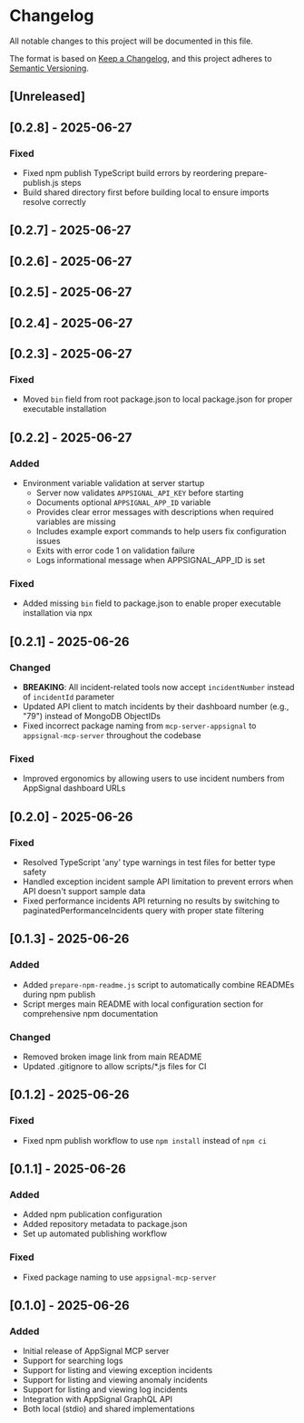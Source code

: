 # Changelog

All notable changes to this project will be documented in this file.

The format is based on [Keep a Changelog](https://keepachangelog.com/en/1.0.0/),
and this project adheres to [Semantic Versioning](https://semver.org/spec/v2.0.0.html).

## [Unreleased]

## [0.2.8] - 2025-06-27

### Fixed

- Fixed npm publish TypeScript build errors by reordering prepare-publish.js steps
- Build shared directory first before building local to ensure imports resolve correctly

## [0.2.7] - 2025-06-27

## [0.2.6] - 2025-06-27

## [0.2.5] - 2025-06-27

## [0.2.4] - 2025-06-27

## [0.2.3] - 2025-06-27

### Fixed

- Moved `bin` field from root package.json to local package.json for proper executable installation

## [0.2.2] - 2025-06-27

### Added

- Environment variable validation at server startup
  - Server now validates `APPSIGNAL_API_KEY` before starting
  - Documents optional `APPSIGNAL_APP_ID` variable
  - Provides clear error messages with descriptions when required variables are missing
  - Includes example export commands to help users fix configuration issues
  - Exits with error code 1 on validation failure
  - Logs informational message when APPSIGNAL_APP_ID is set

### Fixed

- Added missing `bin` field to package.json to enable proper executable installation via npx

## [0.2.1] - 2025-06-26

### Changed

- **BREAKING**: All incident-related tools now accept `incidentNumber` instead of `incidentId` parameter
- Updated API client to match incidents by their dashboard number (e.g., "79") instead of MongoDB ObjectIDs
- Fixed incorrect package naming from `mcp-server-appsignal` to `appsignal-mcp-server` throughout the codebase

### Fixed

- Improved ergonomics by allowing users to use incident numbers from AppSignal dashboard URLs

## [0.2.0] - 2025-06-26

### Fixed

- Resolved TypeScript 'any' type warnings in test files for better type safety
- Handled exception incident sample API limitation to prevent errors when API doesn't support sample data
- Fixed performance incidents API returning no results by switching to paginatedPerformanceIncidents query with proper state filtering

## [0.1.3] - 2025-06-26

### Added

- Added `prepare-npm-readme.js` script to automatically combine READMEs during npm publish
- Script merges main README with local configuration section for comprehensive npm documentation

### Changed

- Removed broken image link from main README
- Updated .gitignore to allow scripts/\*.js files for CI

## [0.1.2] - 2025-06-26

### Fixed

- Fixed npm publish workflow to use `npm install` instead of `npm ci`

## [0.1.1] - 2025-06-26

### Added

- Added npm publication configuration
- Added repository metadata to package.json
- Set up automated publishing workflow

### Fixed

- Fixed package naming to use `appsignal-mcp-server`

## [0.1.0] - 2025-06-26

### Added

- Initial release of AppSignal MCP server
- Support for searching logs
- Support for listing and viewing exception incidents
- Support for listing and viewing anomaly incidents
- Support for listing and viewing log incidents
- Integration with AppSignal GraphQL API
- Both local (stdio) and shared implementations

